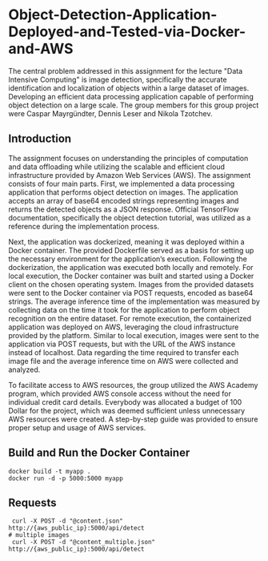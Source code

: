 # Object-Detection-Application-Deployed-and-Tested-via-Docker-and-AWS
The central problem addressed in this assignment for the lecture "Data Intensive Computing" is image detection, specifically the accurate identification and localization of objects within a large dataset of images. Developing an efficient data processing application capable of performing object detection on a large scale. The group members for this group project were Caspar Mayrgündter, Dennis Leser and Nikola Tzotchev. 

## Introduction
The assignment focuses on understanding the principles of computation and data offloading while utilizing the scalable and efficient cloud infrastructure provided by Amazon Web Services (AWS). The assignment consists of four main parts. First, we implemented a data processing application that performs object detection on images. The application accepts an array of base64 encoded strings representing images and returns the detected objects as a JSON response. Official TensorFlow documentation, specifically the object detection tutorial, was utilized as a reference during the implementation process.

Next, the application was dockerized, meaning it was deployed within a Docker container. The provided Dockerfile served as a basis for setting up the necessary environment for the application’s execution. Following the dockerization, the application was executed both locally and remotely. For local execution, the Docker container was built and started using a Docker client on the chosen operating system. Images from the provided datasets were sent to the Docker container via POST requests, encoded as base64 strings. The average inference time of the implementation was measured by collecting data on the time it took for the application to perform object
recognition on the entire dataset. For remote execution, the containerized application was deployed on AWS, leveraging the cloud infrastructure provided by the platform. Similar to local execution, images were sent to the application via POST requests, but with the URL of the AWS instance instead of localhost. Data regarding the time required to transfer each image file and the average inference time on AWS were collected and analyzed.

To facilitate access to AWS resources, the group utilized the AWS Academy program, which provided AWS console access without the need for individual credit card details. Everybody was allocated a budget of 100 Dollar for the project, which was deemed sufficient unless unnecessary AWS resources were created. A step-by-step guide was provided to ensure proper setup and usage of AWS services.

## Build and Run the Docker Container
```
docker build -t myapp .
docker run -d -p 5000:5000 myapp
```

## Requests
```
 curl -X POST -d "@content.json" http://{aws_public_ip}:5000/api/detect
# multiple images
 curl -X POST -d "@content_multiple.json" http://{aws_public_ip}:5000/api/detect
```
